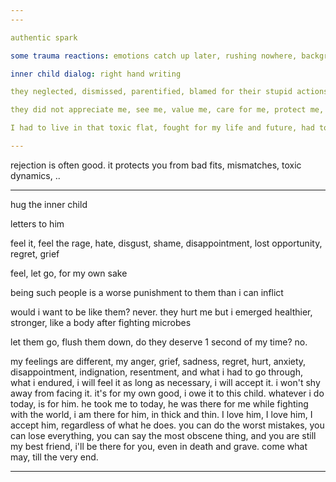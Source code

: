```yaml
---
---

authentic spark 

some trauma reactions: emotions catch up later, rushing nowhere, background depression, dissociation, freezing, waiting games 

inner child dialog: right hand writing 

they neglected, dismissed, parentified, blamed for their stupid actions, used as an outlet for their anger/frustration, tried to held hostage, tried to sabotage, ..

they did not appreciate me, see me, value me, care for me, protect me, love me, worry about me, ..

I had to live in that toxic flat, fought for my life and future, had to suffer the consequences of their stupidity for a quarter century.  

---
```


rejection is often good. it protects you from bad fits, mismatches, toxic dynamics, ..


--- 


hug the inner child 

letters to him 

feel it, feel the rage, hate, disgust, shame, disappointment, lost opportunity, regret, grief 

feel, let go, for my own sake 

being such people is a worse punishment to them than i can inflict 

would i want to be like them? never. they hurt me but i emerged healthier, stronger, like a body after fighting microbes 

let them go, flush them down, do they deserve 1 second of my time? no. 

my feelings are different, my anger, grief, sadness, regret, hurt, anxiety, disappointment, indignation, resentment, 
and what i had to go through, what i endured, 
i will feel it as long as necessary, i will accept it. 
i won't shy away from facing it. it's for my own good, 
i owe it to this child. whatever i do today, is for him. 
he took me to today, 
he was there for me while fighting with the world, 
i am there for him, in thick and thin. 
I love him, I love him, I accept him, 
regardless of what he does. 
you can do the worst mistakes, you can lose everything, 
you can say the most obscene thing, 
and you are still my best friend, 
i'll be there for you, even in death and grave. 
come what may, till the very end.  

---



